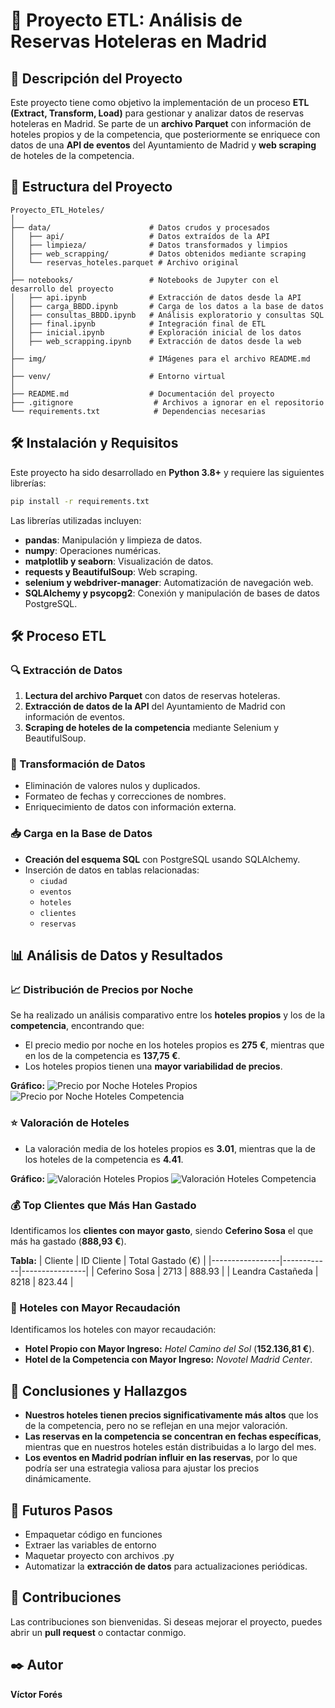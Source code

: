 # 🏨 Proyecto ETL: Análisis de Reservas Hoteleras en Madrid

## 📖 Descripción del Proyecto
Este proyecto tiene como objetivo la implementación de un proceso **ETL (Extract, Transform, Load)** para gestionar y analizar datos de reservas hoteleras en Madrid. Se parte de un **archivo Parquet** con información de hoteles propios y de la competencia, que posteriormente se enriquece con datos de una **API de eventos** del Ayuntamiento de Madrid y **web scraping** de hoteles de la competencia.

## 📂 Estructura del Proyecto
```
Proyecto_ETL_Hoteles/
│
├── data/                      # Datos crudos y procesados
│   ├── api/                   # Datos extraídos de la API
│   ├── limpieza/              # Datos transformados y limpios
│   ├── web_scrapping/         # Datos obtenidos mediante scraping
│   └── reservas_hoteles.parquet # Archivo original
│
├── notebooks/                 # Notebooks de Jupyter con el desarrollo del proyecto
│   ├── api.ipynb              # Extracción de datos desde la API
│   ├── carga_BBDD.ipynb       # Carga de los datos a la base de datos
│   ├── consultas_BBDD.ipynb   # Análisis exploratorio y consultas SQL
│   ├── final.ipynb            # Integración final de ETL
│   ├── inicial.ipynb          # Exploración inicial de los datos
│   ├── web_scrapping.ipynb    # Extracción de datos desde la web
│
├── img/                       # IMágenes para el archivo README.md
│
├── venv/                      # Entorno virtual
│
├── README.md                  # Documentación del proyecto
├── .gitignore                  # Archivos a ignorar en el repositorio
└── requirements.txt            # Dependencias necesarias
```

## 🛠 Instalación y Requisitos
Este proyecto ha sido desarrollado en **Python 3.8+** y requiere las siguientes librerías:

```bash
pip install -r requirements.txt
```

Las librerías utilizadas incluyen:
- **pandas**: Manipulación y limpieza de datos.
- **numpy**: Operaciones numéricas.
- **matplotlib y seaborn**: Visualización de datos.
- **requests y BeautifulSoup**: Web scraping.
- **selenium y webdriver-manager**: Automatización de navegación web.
- **SQLAlchemy y psycopg2**: Conexión y manipulación de bases de datos PostgreSQL.

## 🛠 Proceso ETL
### 🔍 Extracción de Datos
1. **Lectura del archivo Parquet** con datos de reservas hoteleras.
2. **Extracción de datos de la API** del Ayuntamiento de Madrid con información de eventos.
3. **Scraping de hoteles de la competencia** mediante Selenium y BeautifulSoup.

### 🔄 Transformación de Datos
- Eliminación de valores nulos y duplicados.
- Formateo de fechas y correcciones de nombres.
- Enriquecimiento de datos con información externa.

### 📥 Carga en la Base de Datos
- **Creación del esquema SQL** con PostgreSQL usando SQLAlchemy.
- Inserción de datos en tablas relacionadas:
  - `ciudad`
  - `eventos`
  - `hoteles`
  - `clientes`
  - `reservas`

## 📊 Análisis de Datos y Resultados
### 📈 Distribución de Precios por Noche
Se ha realizado un análisis comparativo entre los **hoteles propios** y los de la **competencia**, encontrando que:
- El precio medio por noche en los hoteles propios es **275 €**, mientras que en los de la competencia es **137,75 €**.
- Los hoteles propios tienen una **mayor variabilidad de precios**.

**Gráfico:**
![Precio por Noche Hoteles Propios](./img/precio_noche_propios.png)
![Precio por Noche Hoteles Competencia](./img/precio_noche_competencia.png)

### ⭐ Valoración de Hoteles
- La valoración media de los hoteles propios es **3.01**, mientras que la de los hoteles de la competencia es **4.41**.

**Gráfico:**
![Valoración Hoteles Propios](./img/valoracion_hoteles_propios.png)
![Valoración Hoteles Competencia](./img/valoracion_hoteles_competencia.png)

### 💰 Top Clientes que Más Han Gastado
Identificamos los **clientes con mayor gasto**, siendo **Ceferino Sosa** el que más ha gastado (**888,93 €**).

**Tabla:**
| Cliente          | ID Cliente | Total Gastado (€) |
|-----------------|------------|----------------|
| Ceferino Sosa   | 2713       | 888.93        |
| Leandra Castañeda | 8218   | 823.44        |

### 🏨 Hoteles con Mayor Recaudación
Identificamos los hoteles con mayor recaudación:
- **Hotel Propio con Mayor Ingreso:** *Hotel Camino del Sol* (**152.136,81 €**).
- **Hotel de la Competencia con Mayor Ingreso:** *Novotel Madrid Center*.

## 📌 Conclusiones y Hallazgos
- **Nuestros hoteles tienen precios significativamente más altos** que los de la competencia, pero no se reflejan en una mejor valoración.
- **Las reservas en la competencia se concentran en fechas específicas**, mientras que en nuestros hoteles están distribuidas a lo largo del mes.
- **Los eventos en Madrid podrían influir en las reservas**, por lo que podría ser una estrategia valiosa para ajustar los precios dinámicamente.

## 🚀 Futuros Pasos
- Empaquetar código en funciones
- Extraer las variables de entorno
- Maquetar proyecto con archivos .py
- Automatizar la **extracción de datos** para actualizaciones periódicas.


## 🤝 Contribuciones
Las contribuciones son bienvenidas. Si deseas mejorar el proyecto, puedes abrir un **pull request** o contactar conmigo.

## ✒️ Autor
**Víctor Forés**


